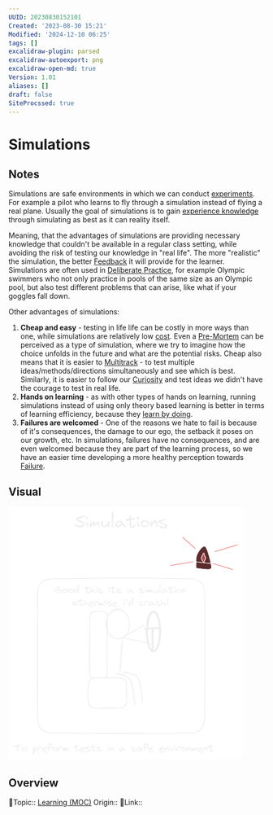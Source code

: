 ```yaml
---
UUID: 20230830152101
Created: '2023-08-30 15:21'
Modified: '2024-12-10 06:25'
tags: []
excalidraw-plugin: parsed
excalidraw-autoexport: png
excalidraw-open-md: true
Version: 1.01
aliases: []
draft: false
SiteProcssed: true
---
```


# Simulations

## Notes

Simulations are safe environments in which we can conduct [experiments](/notes/testing.md). For example a pilot who learns to fly through a simulation instead of flying a real plane. Usually the goal of simulations is to gain [experience knowledge](/notes/experience-knowledge.md) through simulating as best as it can reality itself.

Meaning, that the advantages of simulations are providing necessary knowledge that couldn't be available in a regular class setting, while avoiding the risk of testing our knowledge in "real life". The more "realistic" the simulation, the better [Feedback](/notes/feedback.md) it will provide for the learner. Simulations are often used in [Deliberate Practice](/notes/deliberate-practice.md), for example Olympic swimmers who not only practice in pools of the same size as an Olympic pool, but also test different problems that can arise, like what if your goggles fall down. 

Other advantages of simulations:
1. **Cheap and easy** - testing in life life can be costly in more ways than one, while simulations are relatively low [cost](/notes/upfront-costs.md). Even a [Pre-Mortem](/notes/pre-mortem.md) can be perceived as a type of simulation, where we try to imagine how the choice unfolds in the future and what are the potential risks. Cheap also means that it is easier to [Multitrack](/notes/multitrack.md) - to test multiple ideas/methods/directions simultaneously and see which is best. Similarly, it is easier to follow our [Curiosity](/notes/curiosity.md) and test ideas we didn't have the courage to test in real life.
2. **Hands on learning** - as with other types of hands on learning, running simulations instead of using only theory based learning is better in terms of learning efficiency, because they [learn by doing](/notes/learning-by-doing.md).
3. **Failures are welcomed** - One of the reasons we hate to fail is because of it's consequences, the damage to our ego, the setback it poses on our growth, etc. In simulations, failures have no consequences, and are even welcomed because they are part of the learning process, so we have an easier time developing a more healthy perception towards [Failure](/notes/failure.md).

## Visual

![Simulations.webp](/notes/simulations.webp)

## Overview
🔼Topic:: [Learning (MOC)](/mocs/learning-moc.md)
Origin::
🔗Link::

